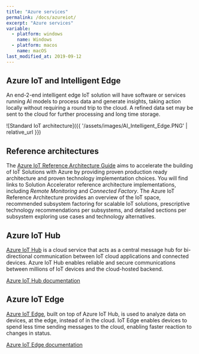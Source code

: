 ```yaml
---
title: "Azure services"
permalink: /docs/azureiot/
excerpt: "Azure services"
variable:
  - platform: windows
    name: Windows
  - platform: macos
    name: macOS
last_modified_at: 2019-09-12
---
```


## Azure IoT and Intelligent Edge

An end-2-end intelligent edge IoT solution will have software or services running AI models to process data and generate insights, taking action locally without requiring a round trip to the cloud. A refined data set may be sent to the cloud for further processing and long time storage.

![Standard IoT architecture]({{ '/assets/images/AI_Intelligent_Edge.PNG' | relative_url }})

## Reference architectures

The <a href="https://azure.microsoft.com/en-us/blog/azure-iot-reference-architecture-update/">Azure IoT Reference Architecture Guide</a>  aims to accelerate the building of IoT Solutions with Azure by providing proven production ready architecture and proven technology implementation choices. You will find links to Solution Accelerator reference architecture implementations, including *Remote Monitoring* and *Connected Factory*. The Azure IoT Reference Architecture provides an overview of the IoT space, recommended subsystem factoring for scalable IoT solutions, prescriptive technology recommendations per subsystems, and detailed sections per subsystem exploring use cases and technology alternatives.

## Azure IoT Hub

<a href="https://azure.microsoft.com/en-us/services/iot-hub/">Azure IoT Hub</a> is a cloud service that acts as a central message hub for bi-directional communication between IoT cloud applications and connected devices. Azure IoT Hub enables reliable and secure communications between millions of IoT devices and the cloud-hosted backend.

<a href="https://docs.microsoft.com/en-us/azure/iot-hub/iot-hub-devguide-sdks">Azure IoT Hub documentation</a>

## Azure IoT Edge

<a href="https://azure.microsoft.com/en-us/services/iot-edge/">Azure IoT Edge</a>, built on top of Azure IoT Hub, is used to analyze data on devices, at the edge, instead of in the cloud. IoT Edge enables devices to spend less time sending messages to the cloud, enabling faster reaction to changes in status.

<a href="https://docs.microsoft.com/en-us/azure/iot-edge/">Azure IoT Edge documentation</a>
